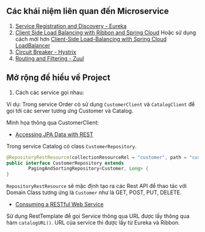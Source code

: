 ## Các khái niệm liên quan đến Microservice
1. [Service Registration and Discovery - Eureka](https://spring.io/guides/gs/service-registration-and-discovery/)
2. [Client Side Load Balancing with Ribbon and Spring Cloud](https://spring.io/guides/gs/client-side-load-balancing/)
  Hoặc sử dụng cách mới hơn [Client-Side Load-Balancing with Spring Cloud LoadBalancer](https://spring.io/guides/gs/spring-cloud-loadbalancer/)
3. [Circuit Breaker - Hystrix](https://spring.io/guides/gs/circuit-breaker/)
4. [Routing and Filtering - Zuul](https://spring.io/guides/gs/routing-and-filtering/)

## Mở rộng để hiểu về Project
1. Cách các service gọi nhau:

Ví dụ: Trong service Order có sử dụng `CustomerClient` và `CatalogClient` để gọi tới các server tương ứng Customer và Catalog.

Minh họa thông qua CustomerClient:

- [Accessing JPA Data with REST](https://spring.io/guides/gs/accessing-data-rest/)

Trong service Catalog có class `CustomerRepository`.
```java
@RepositoryRestResource(collectionResourceRel = "customer", path = "customer")
public interface CustomerRepository extends
		PagingAndSortingRepository<Customer, Long> {
}
```
`RepositoryRestResource` sẽ mặc định tạo ra các Rest API để thao tác với Domain Class tương ứng là `Customer` như là GET, POST, PUT, DELETE.

- [Consuming a RESTful Web Service](https://spring.io/guides/gs/consuming-rest/)

Sử dụng RestTemplate để gọi Service thông qua URL được lấy thông qua hàm `catalogURL()`. URL của service thì được lấy từ Eureka và Ribbon.